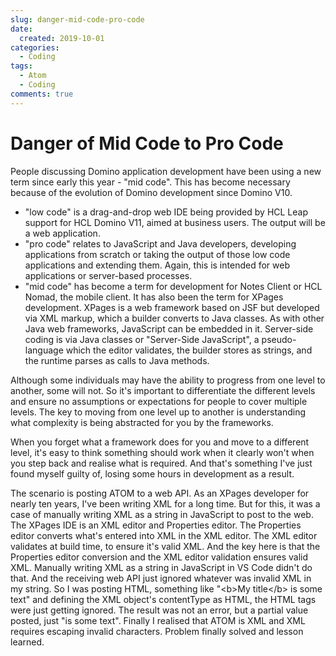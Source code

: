 ```yaml
---
slug: danger-mid-code-pro-code
date: 
  created: 2019-10-01
categories:
  - Coding
tags: 
  - Atom
  - Coding
comments: true
---
```

# Danger of Mid Code to Pro Code

People discussing Domino application development have been using a new term since early this year - "mid code". This has become necessary because of the evolution of Domino development since Domino V10.

<!-- more -->

- "low code" is a drag-and-drop web IDE being provided by HCL Leap support for HCL Domino V11, aimed at business users. The output will be a web application.
- "pro code" relates to JavaScript and Java developers, developing applications from scratch or taking the output of those low code applications and extending them. Again, this is intended for web applications or server-based processes.
- "mid code" has become a term for development for Notes Client or HCL Nomad, the mobile client. It has also been the term for XPages development. XPages is a web framework based on JSF but developed via XML markup, which a builder converts to Java classes. As with other Java web frameworks, JavaScript can be embedded in it. Server-side coding is via Java classes or "Server-Side JavaScript", a pseudo-language which the editor validates, the builder stores as strings, and the runtime parses as calls to Java methods.

Although some individuals may have the ability to progress from one level to another, some will not. So it's important to differentiate the different levels and ensure no assumptions or expectations for people to cover multiple levels. The key to moving from one level up to another is understanding what complexity is being abstracted for you by the frameworks.

When you forget what a framework does for you and move to a different level, it's easy to think something should work when it clearly won't when you step back and realise what is required. And that's something I've just found myself guilty of, losing some hours in development as a result.

The scenario is posting ATOM to a web API. As an XPages developer for nearly ten years, I've been writing XML for a long time. But for this, it was a case of manually writing XML as a string in JavaScript to post to the web. The XPages IDE is an XML editor and Properties editor. The Properties editor converts what's entered into XML in the XML editor. The XML editor validates at build time, to ensure it's valid XML. And the key here is that the Properties editor conversion and the XML editor validation ensures valid XML. Manually writing XML as a string in JavaScript in VS Code didn't do that. And the receiving web API just ignored whatever was invalid XML in my string. So I was posting HTML, something like "\<b>My title\</b> is some text" and defining the XML object's contentType as HTML, the HTML tags were just getting ignored.  The result was not an error, but a partial value posted, just "is some text". Finally I realised that ATOM is XML and XML requires escaping invalid characters. Problem finally solved and lesson learned.